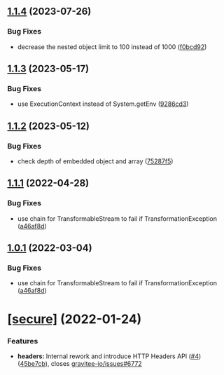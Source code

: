 ## [1.1.4](https://github.com/gravitee-io/gravitee-policy-json-xml/compare/1.1.3...1.1.4) (2023-07-26)


### Bug Fixes

* decrease the nested object limit to 100 instead of 1000 ([f0bcd92](https://github.com/gravitee-io/gravitee-policy-json-xml/commit/f0bcd923dca06cdadacbd6abb38e91d341e54af5))

## [1.1.3](https://github.com/gravitee-io/gravitee-policy-json-xml/compare/1.1.2...1.1.3) (2023-05-17)


### Bug Fixes

* use ExecutionContext instead of System.getEnv ([9286cd3](https://github.com/gravitee-io/gravitee-policy-json-xml/commit/9286cd36549e3a6a720ca29ed7dd03c87a1f8b64))

## [1.1.2](https://github.com/gravitee-io/gravitee-policy-json-xml/compare/1.1.1...1.1.2) (2023-05-12)


### Bug Fixes

* check depth of embedded object and array ([75287f5](https://github.com/gravitee-io/gravitee-policy-json-xml/commit/75287f5217d5d7e1b54d690474475e5e8a8eff4e))

## [1.1.1](https://github.com/gravitee-io/gravitee-policy-json-xml/compare/1.1.0...1.1.1) (2022-04-28)


### Bug Fixes

* use chain for TransformableStream to fail if TransformationException ([a46af8d](https://github.com/gravitee-io/gravitee-policy-json-xml/commit/a46af8d581cccf3c394841193e4a53e0db4b9937))

## [1.0.1](https://github.com/gravitee-io/gravitee-policy-json-xml/compare/1.0.0...1.0.1) (2022-03-04)


### Bug Fixes

* use chain for TransformableStream to fail if TransformationException ([a46af8d](https://github.com/gravitee-io/gravitee-policy-json-xml/commit/a46af8d581cccf3c394841193e4a53e0db4b9937))

# [[secure]](https://github.com/gravitee-io/gravitee-policy-json-xml/compare/1.0.0...[secure]) (2022-01-24)


### Features

* **headers:** Internal rework and introduce HTTP Headers API ([#4](https://github.com/gravitee-io/gravitee-policy-json-xml/issues/4)) ([45be7cb](https://github.com/gravitee-io/gravitee-policy-json-xml/commit/45be7cb3103b127e61bea174efd4c5f42ff2e025)), closes [gravitee-io/issues#6772](https://github.com/gravitee-io/issues/issues/6772)

